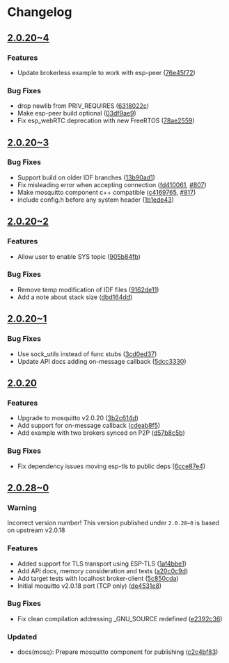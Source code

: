 # Changelog

## [2.0.20~4](https://github.com/espressif/esp-protocols/commits/mosq-v2.0.20_4)

### Features

- Update brokerless example to work with esp-peer ([76e45f72](https://github.com/espressif/esp-protocols/commit/76e45f72))

### Bug Fixes

- drop newlib from PRIV_REQUIRES ([6318022c](https://github.com/espressif/esp-protocols/commit/6318022c))
- Make esp-peer build optional ([03df9ae9](https://github.com/espressif/esp-protocols/commit/03df9ae9))
- Fix esp_webRTC deprecation with new FreeRTOS ([78ae2559](https://github.com/espressif/esp-protocols/commit/78ae2559))

## [2.0.20~3](https://github.com/espressif/esp-protocols/commits/mosq-v2.0.20_3)


### Bug Fixes

- Support build on older IDF branches ([13b90ad1](https://github.com/espressif/esp-protocols/commit/13b90ad1))
- Fix misleading error when accepting connection ([fd410061](https://github.com/espressif/esp-protocols/commit/fd410061), [#807](https://github.com/espressif/esp-protocols/issues/807))
- Make mosquitto component c++ compatible ([c4169765](https://github.com/espressif/esp-protocols/commit/c4169765), [#817](https://github.com/espressif/esp-protocols/issues/817))
- include config.h before any system header ([1b1ede43](https://github.com/espressif/esp-protocols/commit/1b1ede43))

## [2.0.20~2](https://github.com/espressif/esp-protocols/commits/mosq-v2.0.20_2)

### Features

- Allow user to enable SYS topic ([905b84fb](https://github.com/espressif/esp-protocols/commit/905b84fb))

### Bug Fixes

- Remove temp modification of IDF files ([9162de11](https://github.com/espressif/esp-protocols/commit/9162de11))
- Add a note about stack size ([dbd164dd](https://github.com/espressif/esp-protocols/commit/dbd164dd))

## [2.0.20~1](https://github.com/espressif/esp-protocols/commits/mosq-v2.0.20_1)

### Bug Fixes

- Use sock_utils instead of func stubs ([3cd0ed37](https://github.com/espressif/esp-protocols/commit/3cd0ed37))
- Update API docs adding on-message callback ([5dcc3330](https://github.com/espressif/esp-protocols/commit/5dcc3330))

## [2.0.20](https://github.com/espressif/esp-protocols/commits/mosq-v2.0.20)

### Features

- Upgrade to mosquitto v2.0.20 ([3b2c614d](https://github.com/espressif/esp-protocols/commit/3b2c614d))
- Add support for on-message callback ([cdeab8f5](https://github.com/espressif/esp-protocols/commit/cdeab8f5))
- Add example with two brokers synced on P2P ([d57b8c5b](https://github.com/espressif/esp-protocols/commit/d57b8c5b))

### Bug Fixes

- Fix dependency issues moving esp-tls to public deps ([6cce87e4](https://github.com/espressif/esp-protocols/commit/6cce87e4))

## [2.0.28~0](https://github.com/espressif/esp-protocols/commits/mosq-v2.0.28_0)

### Warning

Incorrect version number! This version published under `2.0.28~0` is based on upstream v2.0.18

### Features

- Added support for TLS transport using ESP-TLS ([1af4bbe1](https://github.com/espressif/esp-protocols/commit/1af4bbe1))
- Add API docs, memory consideration and tests ([a20c0c9d](https://github.com/espressif/esp-protocols/commit/a20c0c9d))
- Add target tests with localhost broker-client ([5c850cda](https://github.com/espressif/esp-protocols/commit/5c850cda))
- Initial moquitto v2.0.18 port (TCP only) ([de4531e8](https://github.com/espressif/esp-protocols/commit/de4531e8))

### Bug Fixes

- Fix clean compilation addressing _GNU_SOURCE redefined ([e2392c36](https://github.com/espressif/esp-protocols/commit/e2392c36))

### Updated

- docs(mosq): Prepare mosquitto component for publishing ([c2c4bf83](https://github.com/espressif/esp-protocols/commit/c2c4bf83))
